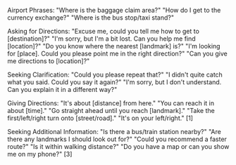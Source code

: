 

Airport Phrases:
"Where is the baggage claim area?"
"How do I get to the currency exchange?"
"Where is the bus stop/taxi stand?"



Asking for Directions:
"Excuse me, could you tell me how to get to [destination]?"
"I'm sorry, but I'm a bit lost. Can you help me find [location]?"
"Do you know where the nearest [landmark] is?"
"I'm looking for [place]. Could you please point me in the right direction?"
"Can you give me directions to [location]?"

Seeking Clarification:
"Could you please repeat that?"
"I didn't quite catch what you said. Could you say it again?"
"I'm sorry, but I don't understand. Can you explain it in a different way?"

Giving Directions:
"It's about [distance] from here."
"You can reach it in about [time]."
"Go straight ahead until you reach [landmark]."
"Take the first/left/right turn onto [street/road]."
"It's on your left/right." [1]

Seeking Additional Information:
"Is there a bus/train station nearby?"
"Are there any landmarks I should look out for?"
"Could you recommend a faster route?"
"Is it within walking distance?"
"Do you have a map or can you show me on my phone?" [3]